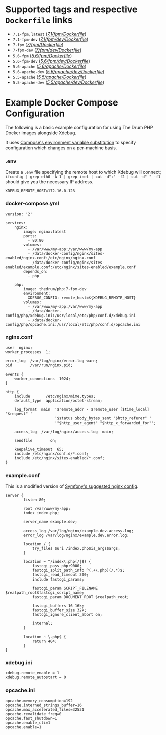 # Supported tags and respective `Dockerfile` links
 - `7.1-fpm`, `latest` (*[7.1/fpm/Dockerfile](https://github.com/thedrum-developers/docker-php/blob/master/7.1/fpm/Dockerfile)*)
 - `7.1-fpm-dev` (*[7.1/fpm/dev/Dockerfile](https://github.com/thedrum-developers/docker-php/blob/master/7.1/fpm/dev/Dockerfile)*)
 - `7-fpm` (*[7/fpm/Dockerfile](https://github.com/thedrum-developers/docker-php/blob/master/7/fpm/Dockerfile)*)
 - `7-fpm-dev` (*[7/fpm/dev/Dockerfile](https://github.com/thedrum-developers/docker-php/blob/master/7/fpm/dev/Dockerfile)*)
 - `5.6-fpm` (*[5.6/fpm/Dockerfile](https://github.com/thedrum-developers/docker-php/blob/master/5.6/fpm/Dockerfile)*)
 - `5.6-fpm-dev` (*[5.6/fpm/dev/Dockerfile](https://github.com/thedrum-developers/docker-php/blob/master/5.6/fpm/dev/Dockerfile)*)
 - `5.6-apache` (*[5.6/apache/Dockerfile](https://github.com/thedrum-developers/docker-php/blob/master/5.6/apache/Dockerfile)*)
 - `5.6-apache-dev` (*[5.6/apache/dev/Dockerfile](https://github.com/thedrum-developers/docker-php/blob/master/5.6/apache/dev/Dockerfile)*)
 - `5.5-apache` (*[5.5/apache/Dockerfile](https://github.com/thedrum-developers/docker-php/blob/master/5.5/apache/Dockerfile)*)
 - `5.5-apache-dev` (*[5.5/apache/dev/Dockerfile](https://github.com/thedrum-developers/docker-php/blob/master/5.5/apache/dev/Dockerfile)*)

# Example Docker Compose Configuration

The following is a basic example configuration for using The Drum PHP Docker images alongside Xdebug.

It uses [Compose's environment variable substitution](https://docs.docker.com/compose/environment-variables/)
to specify configuration which changes on a per-machine basis.

### .env

Create a `.env` file specifying the remote host to which Xdebug will connect;
`ifconfig | grep eth0 -A 1 | grep inet | cut -d":" -f2 | cut -d" " -f1`
should give you the necessary IP address.

```
XDEBUG_REMOTE_HOST=172.16.0.123
```

### docker-compose.yml

```
version: '2'

services:
    nginx:
        image: nginx:latest
        ports:
          - 80:80
        volumes:
          - /var/www/my-app:/var/www/my-app
          - /data/docker-config/nginx/sites-enabled/nginx.conf:/etc/nginx/nginx.conf
          - /data/docker-config/nginx/sites-enabled/example.conf:/etc/nginx/sites-enabled/example.conf
        depends_on:
          - php

    php:
        image: thedrum/php:7-fpm-dev
        environment:
          XDEBUG_CONFIG: remote_host=${XDEBUG_REMOTE_HOST}
        volumes:
          - /var/www/my-app:/var/www/my-app
          - /data/docker-config/php/xdebug.ini:/usr/local/etc/php/conf.d/xdebug.ini
          - /data/docker-config/php/opcache.ini:/usr/local/etc/php/conf.d/opcache.ini
```

### nginx.conf

```
user  nginx;
worker_processes  1;

error_log  /var/log/nginx/error.log warn;
pid        /var/run/nginx.pid;

events {
    worker_connections  1024;
}

http {
    include       /etc/nginx/mime.types;
    default_type  application/octet-stream;

    log_format  main  '$remote_addr - $remote_user [$time_local] "$request" '
                      '$status $body_bytes_sent "$http_referer" '
                      '"$http_user_agent" "$http_x_forwarded_for"';

    access_log  /var/log/nginx/access.log  main;

    sendfile        on;

    keepalive_timeout  65;
    include /etc/nginx/conf.d/*.conf;
    include /etc/nginx/sites-enabled/*.conf;
}
```

### example.conf

This is a modified version of [Symfony's suggested nginx config](http://symfony.com/doc/current/setup/web_server_configuration.html#nginx).

```
server {
        listen 80;

        root /var/www/my-app;
        index index.php;

        server_name example.dev;

        access_log /var/log/nginx/example.dev.access.log;
        error_log /var/log/nginx/example.dev.error.log;

        location / {
            try_files $uri /index.php$is_args$args;
        }

        location ~ ^/index\.php(/|$) {
            fastcgi_pass php:9000;
            fastcgi_split_path_info ^(.+\.php)(/.*)$;
            fastcgi_read_timeout 300;
            include fastcgi_params;

            fastcgi_param SCRIPT_FILENAME $realpath_root$fastcgi_script_name;
            fastcgi_param DOCUMENT_ROOT $realpath_root;

            fastcgi_buffers 16 16k;
            fastcgi_buffer_size 32k;
            fastcgi_ignore_client_abort on;

            internal;
        }

        location ~ \.php$ {
            return 404;
        }
}

```

### xdebug.ini

```
xdebug.remote_enable = 1
xdebug.remote_autostart = 0
```

### opcache.ini

```
opcache.memory_consumption=192
opcache.interned_strings_buffer=16
opcache.max_accelerated_files=32531
opcache.revalidate_freq=0
opcache.fast_shutdown=1
opcache.enable_cli=1
opcache.enable=1
```
 

